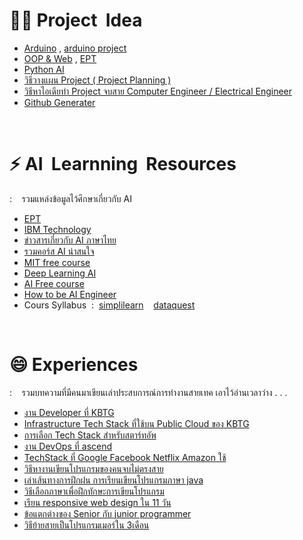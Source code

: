 # 👩‍💻 Project  &nbsp;Idea
- [Arduino](https://projecthub.arduino.cc/) , [arduino project](https://www.youtube.com/watch?v=07DjCVraBf0&list=PLHTcHcuaQSqjge49d4pezx9RQaioOdseC)
- [OOP & Web](https://code-projects.org/) , [EPT](https://expert-programming-tutor.com/example_project.php)
- [Python AI](https://www.facebook.com/borntodev/posts/3489478914443710/)
- [วิธีวางแผน Project ( Project Planning )](https://www.youtube.com/watch?v=LzmZyeXnIcc)
- [วิธีหาไอเดียทำ Project จบสาย Computer Engineer / Electrical Engineer](https://www.youtube.com/watch?v=hgreOL7dgIA)
- [Github Generater](https://github.com/topics/profile-readme-generator)

<br/>

# ⚡️ AI  &nbsp;Learnning  &nbsp;Resources
: &nbsp;&nbsp; รวมแหล่งข้อมูลไว้ศึกษาเกี่ยวกับ AI
- [EPT](https://expert-programming-tutor.com/tutorial/article/MT001_Artificial_Intelligence.php)
- [IBM Technology](https://www.ibm.com/thought-leadership/)
- [ข่าวสารเกี่ยวกับ AI ภาษาไทย](https://learn-ai.in.th/home?utm_source=google&utm_medium=sem&utm_campaign=p2p&gclid=Cj0KCQjwuNemBhCBARIsADp74QS8iohVyeZtLHztYOn4HYi3aEg-_CnGETh_noZftCYRj1TkBFTdVsUaAlHxEALw_wcB)
- [รวมคอร์ส AI น่าสนใจ](https://fortune.com/education/articles/here-are-5-free-ai-classes-you-can-take-online-from-top-tech-firms-universities/)
- [MIT free course](https://www.edx.org/learn/machine-learning/massachusetts-institute-of-technology-machine-learning-with-python-from-linear-models-to-deep-learning?utm_medium=partner-marketing&utm_source=sem&utm_campaign=mitx&utm_term=machine%20learning&utm_content=mm-ds-fl23-aw-b&gclid=Cj0KCQjwuNemBhCBARIsADp74QTfXTRyphJ_DPCrsW7JS8h6K8bkPqzk5Vzknm8d8tkRe9LVBCijVDcaAloOEALw_wcB)
- [Deep Learning AI](https://www.deeplearning.ai/)
- [AI Free course](https://www.mygreatlearning.com/ai/free-courses)
- [How to be AI Engineer](https://www.youtube.com/watch?app=desktop&v=YqPPtW-B79o)
- Cours Syllabus &nbsp;:&nbsp; [simplilearn](https://www.simplilearn.com/) &nbsp;&nbsp; [dataquest](https://www.dataquest.io/blog/python-practice/)

<br/>

# 😄 Experiences
: &nbsp;&nbsp; รวมบทความที่มีคนมาเขียนเล่าประสบการณ์การทำงานสายเทค เอาไว้อ่านเวลาว่าง . . .
- [งาน Developer ที่ KBTG](https://medium.com/kbtg-life/developer-life-in-kbtg-%E0%B8%97%E0%B8%B3%E0%B8%84%E0%B8%A7%E0%B8%B2%E0%B8%A1%E0%B8%A3%E0%B8%B9%E0%B9%89%E0%B8%88%E0%B8%B1%E0%B8%81%E0%B8%81%E0%B8%B1%E0%B8%9A%E0%B8%87%E0%B8%B2%E0%B8%99-developer-%E0%B8%97%E0%B8%B5%E0%B9%88-kbtg-11f45b2c6359)
- [Infrastructure Tech Stack ที่ใช้บน Public Cloud ของ KBTG](https://medium.com/kbtg-life/infrastructure-tech-stack-%E0%B8%97%E0%B8%B5%E0%B9%88%E0%B9%83%E0%B8%8A%E0%B9%89%E0%B8%9A%E0%B8%99-public-cloud-%E0%B8%82%E0%B8%AD%E0%B8%87-kbtg-58bb151812bb)
- [การเลือก Tech Stack สำหรับสตาร์ทอัพ](https://www.thaiprogrammer.org/2022/01/techstack-rentspree/)
- [งาน DevOps ที่ ascend](https://developers.ascendcorp.com/tech-stack-at-ascend-money-2022-7378dd120a86)
- [TechStack ที่ Google Facebook Netflix Amazon ใช้](https://thegrowthmaster.com/blog/what-is-tech-stack)
- [วิธีหางานเขียนโปรแกรมของคนจบไม่ตรงสาย](https://academy-story.cleverse.com/how-to-%E0%B8%AB%E0%B8%B2%E0%B8%87%E0%B8%B2%E0%B8%99%E0%B9%82%E0%B8%9B%E0%B8%A3%E0%B9%81%E0%B8%81%E0%B8%A3%E0%B8%A1%E0%B9%80%E0%B8%A1%E0%B8%AD%E0%B8%A3%E0%B9%8C%E0%B8%AA%E0%B8%B3%E0%B8%AB%E0%B8%A3%E0%B8%B1%E0%B8%9A%E0%B8%84%E0%B8%99%E0%B8%88%E0%B8%9A%E0%B9%84%E0%B8%A1%E0%B9%88%E0%B8%95%E0%B8%A3%E0%B8%87%E0%B8%AA%E0%B8%B2%E0%B8%A2-59a27845763)
- [เล่าเส้นทางการฝึกฝน การเรียนเขียนโปรแกรมภาษา java](https://www.jittagornp.me/blog/to-java-beginner/)
- [วิธีเลือกภาษาเพื่อฝึกทักษะการเขียนโปรแกรม](https://academy-story.cleverse.com/3-%E0%B9%81%E0%B8%99%E0%B8%A7%E0%B8%97%E0%B8%B2%E0%B8%87%E0%B9%80%E0%B8%A5%E0%B8%B7%E0%B8%AD%E0%B8%81%E0%B8%A0%E0%B8%B2%E0%B8%A9%E0%B8%B2%E0%B8%97%E0%B8%B5%E0%B9%88%E0%B9%83%E0%B8%8A%E0%B9%88%E0%B8%AA%E0%B8%B3%E0%B8%AB%E0%B8%A3%E0%B8%B1%E0%B8%9A%E0%B8%A1%E0%B8%B7%E0%B8%AD%E0%B9%83%E0%B8%AB%E0%B8%A1%E0%B9%88%E0%B9%80%E0%B8%A3%E0%B8%B4%E0%B9%88%E0%B8%A1%E0%B8%95%E0%B9%89%E0%B8%99%E0%B9%80%E0%B8%82%E0%B8%B5%E0%B8%A2%E0%B8%99%E0%B9%82%E0%B8%9B%E0%B8%A3%E0%B9%81%E0%B8%81%E0%B8%A3%E0%B8%A1-9a1f8ad0b51c)
- [เรียน responsive web design ใน 11 วัน](https://medium.com/siamhtml/%E0%B9%80%E0%B8%A3%E0%B8%B5%E0%B8%A2%E0%B8%99-responsive-web-design-415e18bc481b)
- [ข้อแตกต่างของ Senior กับ junior programmer](https://nobrain.codes/%E0%B8%AD%E0%B8%B2%E0%B8%8A%E0%B8%B5%E0%B8%9E-%E0%B9%82%E0%B8%9B%E0%B8%A3%E0%B9%81%E0%B8%81%E0%B8%A3%E0%B8%A1%E0%B9%80%E0%B8%A1%E0%B8%AD%E0%B8%A3%E0%B9%8C-senior/)
- [วิธีย้ายสายเป็นโปรแกรมเมอร์ใน 3เดือน](https://timeff.medium.com/%E0%B8%AD%E0%B8%A2%E0%B8%B2%E0%B8%81%E0%B9%80%E0%B8%9B%E0%B9%87%E0%B8%99%E0%B9%82%E0%B8%9B%E0%B8%A3%E0%B9%81%E0%B8%81%E0%B8%A3%E0%B8%A1%E0%B9%80%E0%B8%A1%E0%B8%AD%E0%B8%A3%E0%B9%8C%E0%B8%A5%E0%B8%B0%E0%B8%AD%E0%B9%88%E0%B8%AD%E0%B8%99%E0%B9%83%E0%B8%99-3%E0%B9%80%E0%B8%94%E0%B8%B7%E0%B8%AD%E0%B8%99-7201b312e115)
      
